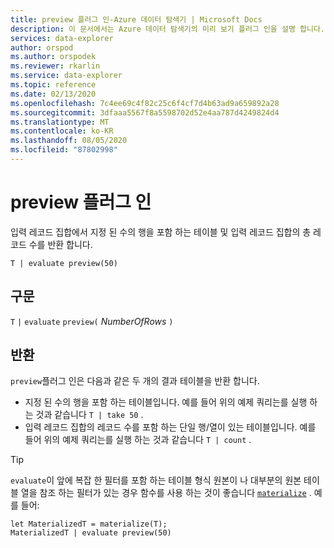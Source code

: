 ```yaml
---
title: preview 플러그 인-Azure 데이터 탐색기 | Microsoft Docs
description: 이 문서에서는 Azure 데이터 탐색기의 미리 보기 플러그 인을 설명 합니다.
services: data-explorer
author: orspod
ms.author: orspodek
ms.reviewer: rkarlin
ms.service: data-explorer
ms.topic: reference
ms.date: 02/13/2020
ms.openlocfilehash: 7c4ee69c4f82c25c6f4cf7d4b63ad9a659892a28
ms.sourcegitcommit: 3dfaaa5567f8a5598702d52e4aa787d4249824d4
ms.translationtype: MT
ms.contentlocale: ko-KR
ms.lasthandoff: 08/05/2020
ms.locfileid: "87802998"
---
```

# <a name="preview-plugin"></a>preview 플러그 인

입력 레코드 집합에서 지정 된 수의 행을 포함 하는 테이블 및 입력 레코드 집합의 총 레코드 수를 반환 합니다.

```kusto
T | evaluate preview(50)
```

## <a name="syntax"></a>구문

`T` `|` `evaluate` `preview(` *NumberOfRows* `)`

## <a name="returns"></a>반환

`preview`플러그 인은 다음과 같은 두 개의 결과 테이블을 반환 합니다.
* 지정 된 수의 행을 포함 하는 테이블입니다.
  예를 들어 위의 예제 쿼리는를 실행 하는 것과 같습니다 `T | take 50` .
* 입력 레코드 집합의 레코드 수를 포함 하는 단일 행/열이 있는 테이블입니다.
  예를 들어 위의 예제 쿼리는를 실행 하는 것과 같습니다 `T | count` .

> [!TIP]
> `evaluate`이 앞에 복잡 한 필터를 포함 하는 테이블 형식 원본이 나 대부분의 원본 테이블 열을 참조 하는 필터가 있는 경우 함수를 사용 하는 것이 좋습니다 [`materialize`](materializefunction.md) . 예를 들어:

```kusto
let MaterializedT = materialize(T);
MaterializedT | evaluate preview(50)
```